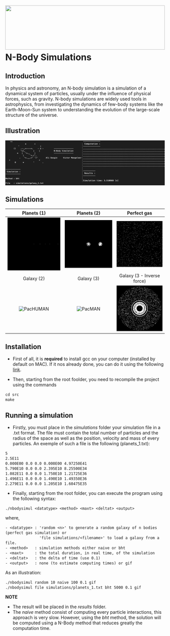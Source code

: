 #  <img src="assets/space.gif" width="100%" height="140" /><br> N-Body Simulations

## Introduction
In physics and astronomy, an N-body simulation is a simulation of a dynamical system of particles, usually under the influence of physical forces, such as gravity. N-body simulations are widely used tools in astrophysics, from investigating the dynamics of few-body systems like the Earth-Moon-Sun system to understanding the evolution of the large-scale structure of the universe.

## Illustration

![](/assets/illustration.png)

## Simulations

| Planets (1) | Planets (2) | Perfect gas |
|:-:|:-:|:-:|
|![PacHUMAN](assets/planets1.gif)|![PacMAN](assets/planets2.gif)|![PacNET](assets/gas.gif)|
| Galaxy (2) | Galaxy (3) | Galaxy (3 - Inverse force) |
|![PacHUMAN](assets/galaxy2.gif)|![PacMAN](assets/galaxy3.gif)|![PacNET](assets/bigbang.gif)|

## Installation

- First of all, it is **required** to install gcc on your computer (installed by default on MAC). If it nos already done, you can do it using the following [link](https://www.scaler.com/topics/c/c-compiler-for-windows/).

- Then, starting from the root foolder, you need to recompile the project using the commands

```
cd src
make
```

## Running a simulation

- Firstly, you must place in the *simulations* folder your simulation file in a .txt format. The file must contain the total number of particles and the radius of the space as well as the position, velocity and mass of every particles. An exemple of such a file is the following (planets_1.txt):

```
5
2.5E11
0.000E00 0.0 0.0 0.000E00 4.97250E41
5.790E10 0.0 0.0 2.395E10 8.25500E34
1.082E11 0.0 0.0 1.750E10 1.21725E36
1.496E11 0.0 0.0 1.490E10 1.49350E36
2.279E11 0.0 0.0 1.205E10 1.60475E35
```

- Finally, starting from the root folder, you can execute the program using the following syntax:

```
./nbodysimul <datatype> <method> <maxt> <deltat> <output>
```

where,

```
- <datatype> : 'random <n>' to generate a random galaxy of n bodies (perfect gas simulation) or 
               'file simulations/<filename>' to load a galaxy from a file.
- <method>   : simulation methods either naive or bht
- <maxt>     : the total duration, in real time, of the simulation
- <deltat>   : the delta of time (use 0.1)
- <output>   : none (to estimate computing times) or gif
```

As an illustration:

```
./nbodysimul random 10 naive 100 0.1 gif
./nbodysimul file simulations/planets_1.txt bht 5000 0.1 gif
```

**NOTE**
- The result will be placed in the *results* folder.
- The *naive* method consist of computing every particle interactions, this approach is very slow. However, using the *bht* method, 
  the solution will be computed using a N-Body method that reduces greatly the computation time.
